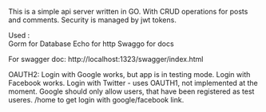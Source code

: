 This is a simple api server written in GO.
With CRUD operations for posts and comments.
Security is managed by jwt tokens.

Used :  
Gorm    for Database
Echo    for http
Swaggo  for docs

For swagger doc:
http://localhost:1323/swagger/index.html

OAUTH2:
Login with Google works, but app is in testing mode.
Login with Facebook works.
Login with Twitter - uses OAUTH1, not implemented at the moment.
Google should only allow users, that have been registered as test useres.
/home to get login with google/facebook link.